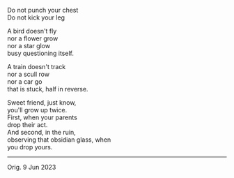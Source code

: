 Do not punch your chest\
Do not kick your leg

A bird doesn't fly\
nor a flower grow\
nor a star glow\
busy questioning itself.

A train doesn't track\
nor a scull row\
nor a car go\
that is stuck, half in reverse.

Sweet friend, just know,\
you'll grow up twice.\
First, when your parents\
drop their act.\
And second, in the ruin,\
observing that obsidian glass, when\
you drop yours.

-----

Orig. 9 Jun 2023